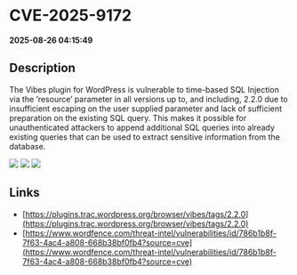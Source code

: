 # CVE-2025-9172

**2025-08-26 04:15:49**

## Description
The Vibes plugin for WordPress is vulnerable to time-based SQL Injection via the ‘resource’ parameter in all versions up to, and including, 2.2.0 due to insufficient escaping on the user supplied parameter and lack of sufficient preparation on the existing SQL query.  This makes it possible for unauthenticated attackers to append additional SQL queries into already existing queries that can be used to extract sensitive information from the database.

![](https://img.shields.io/static/v1?label=Score&message=7.5&color=red)
![](https://img.shields.io/static/v1?label=Severity&message=HIGH&color=red)
![](https://img.shields.io/static/v1?label=CWE&message=SQL&color=green)

## Links
- [https://plugins.trac.wordpress.org/browser/vibes/tags/2.2.0](https://plugins.trac.wordpress.org/browser/vibes/tags/2.2.0)
- [https://www.wordfence.com/threat-intel/vulnerabilities/id/786b1b8f-7f63-4ac4-a808-668b38bf0fb4?source=cve](https://www.wordfence.com/threat-intel/vulnerabilities/id/786b1b8f-7f63-4ac4-a808-668b38bf0fb4?source=cve)
